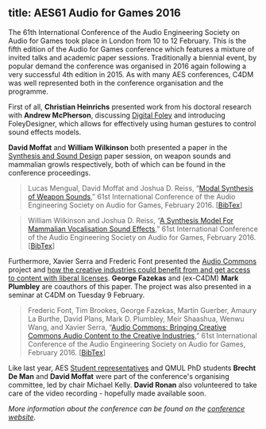 title: AES61 Audio for Games 2016
-------------------

The 61th International Conference of the Audio Engineering Society on Audio for Games took place in London from 10 to 12 February. 
This is the fifth edition of the Audio for Games conference which features a mixture of invited talks and academic paper sessions. Traditionally a biennial event, by popular demand the conference was organised in 2016 again following a very successful 4th edition in 2015. 
As with many AES conferences, C4DM was well represented both in the conference organisation and the programme. 

First of all, **Christian Heinrichs** presented work from his doctoral research with **Andrew McPherson**, discussing [Digital Foley](http://www.audioforgames.net/2016/timetable/#DigitalFoley) and introducing FoleyDesigner, which allows for effectively using human gestures to control sound effects models. 


**David Moffat** and **William Wilkinson** both presented a paper in the [Synthesis and Sound Design](http://www.audioforgames.net/2016/schedule-papers/#Paper4) paper session, on weapon sounds and mammalian growls respectively, both of which can be found in the conference proceedings.

> Lucas Mengual, David Moffat and Joshua D. Reiss, “[Modal Synthesis of Weapon Sounds](http://www.aes.org/e-lib/browse.cfm?elib=18098),” 61st International Conference of the Audio Engineering Society on Audio for Games, February 2016. [[BibTex](http://www.aes.org/e-lib/browse.cfm?elib=18098&fmt=bibtex)]
 
 
> William Wilkinson and Joshua D. Reiss, “[A Synthesis Model For Mammalian Vocalisation Sound Effects](http://www.aes.org/e-lib/browse.cfm?elib=18095),” 61st International Conference of the Audio Engineering Society on Audio for Games, February 2016. [[BibTex](http://www.aes.org/e-lib/browse.cfm?elib=18095&fmt=bibtex)]


Furthermore, Xavier Serra and Frederic Font presented the [Audio Commons](http://www.audiocommons.org) project and [how the creative industries could benefit from and get access to content with liberal licenses](http://www.audioforgames.net/2016/schedule-papers/#Paper2). **George Fazekas** and (ex-C4DM) **Mark Plumbley** are coauthors of this paper. 
The project was also presented in a seminar at C4DM on Tuesday 9 February. 

> Frederic Font, Tim Brookes, George Fazekas, Martin Guerber, Amaury La Burthe, David Plans, Mark D. Plumbley, Meir Shaashua, Wenwu Wang, and Xavier Serra, “[Audio Commons: Bringing Creative Commons Audio Content to the Creative Industries](http://www.aes.org/e-lib/browse.cfm?elib=18093),” 61st International Conference of the Audio Engineering Society on Audio for Games, February 2016. [[BibTex](http://www.aes.org/e-lib/browse.cfm?elib=18093&fmt=bibtex)]


Like last year, AES [Student representatives](http://www.aes.org/students/sda/officers.cfm) and QMUL PhD students **Brecht De Man** and **David Moffat** were part of the conference's organising committee, led by chair Michael Kelly. **David Ronan** also volunteered to take care of the video recording - hopefully made available soon. 

*More information about the conference can be found on the [conference website](http://www.audioforgames.co.uk/2016).*
